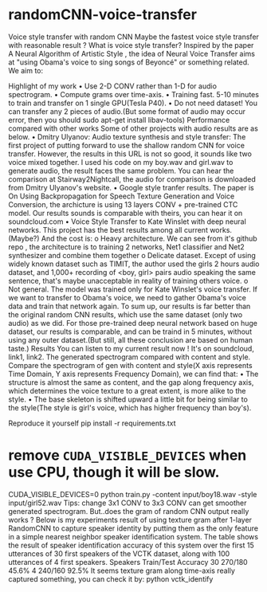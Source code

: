 # randomCNN-voice-transfer
Voice style transfer with random CNN
Maybe the fastest voice style transfer with reasonable result ?
What is voice style transfer?
Inspired by the paper A Neural Algorithm of Artistic Style , the idea of Neural Voice Transfer aims at "using Obama's voice to sing songs of Beyoncé" or something related.
We aim to: 


Highlight of my work
•	Use 2-D CONV rather than 1-D for audio spectrogram.
•	Compute grams over time-axis.
•	Training fast. 5-10 minutes to train and transfer on 1 single GPU(Tesla P40).
•	Do not need dataset! You can transfer any 2 pieces of audio.(But some format of audio may occur error, then you should sudo apt-get install libav-tools)
Performance compared with other works
Some of other projects with audio results are as below.
•	Dmitry Ulyanov: Audio texture synthesis and style transfer: The first project of putting forward to use the shallow random CNN for voice transfer. However, the results in this URL is not so good, it sounds like two voice mixed together. I used his code on my boy.wav and girl.wav to generate audio, the result faces the same problem. You can hear the comparison at Stairway2Nightcall, the audio for comparison is downloaded from Dmitry Ulyanov's website.
•	Google style tranfer results. The paper is On Using Backpropagation for Speech Texture Generation and Voice Conversion, the archicture is using 13 layers CONV + pre-trained CTC model. Our results sounds is comparable with theirs, you can hear it on soundcloud.com
•	Voice Style Transfer to Kate Winslet with deep neural networks. This project has the best results among all current works.(Maybe?) And the cost is:
o	Heavy architecture. We can see from it's github repo , the architecture is to training 2 networks, Net1 classifier and Net2 synthesizer  and combine them together
o	Delicate dataset. Except of using widely known dataset such as TIMIT, the author used the girls 2 hours audio dataset, and 1,000+ recording of <boy, girl> pairs audio speaking the same sentence, that's maybe unacceptable in reality of training others voice.
o	Not general. The model was trained only for Kate Winslet's voice transfer. If we want to transfer to Obama's voice, we need to gather Obama's voice data and train that network again.
To sum up, our results is far better than the original random CNN results, which use the same dataset (only two audio) as we did. For those pre-trained deep neural network based on huge dataset, our results is comparable, and can be traind in 5 minutes, without using any outer dataset.(But still, all these conclusion are based on human taste.)
Results
You can listen to my current result now ! It's on soundcloud, link1, link2.
The generated spectrogram compared with content and style. 
Compare the spectrogram of gen with content and style(X axis represents Time Domain, Y axis represents Frequency Domain), we can find that:
•	The structure is almost the same as content, and the gap along frequency axis, which determines the voice texture to a great extent, is more alike to the style.
•	The base skeleton is shifted upward a little bit for being similar to the style(The style is girl's voice, which has higher frequency than boy's).

Reproduce it yourself
pip install -r requirements.txt 
# remove `CUDA_VISIBLE_DEVICES` when use CPU, though it will be slow. 
CUDA_VISIBLE_DEVICES=0 python train.py -content input/boy18.wav -style input/girl52.wav
Tips: change 3x1 CONV to 3x3 CONV can get smoother generated spectrogram.
But..does the gram of random CNN output really works ?
Below is my experiments result of using texture gram after 1-layer RandomCNN to capture speaker identity by putting them as the only feature in a simple nearest neighbor speaker identification system. The table shows the result of speaker identification accuracy of this system over the first 15 utterances of 30 first speakers of the VCTK dataset, along with 100 utterances of 4 first speakers.
Speakers	Train/Test	Accuracy
30	270/180	45.6%
4	240/160	92.5%
It seems texture gram along time-axis really captured something, you can check it by:
python vctk_identify

